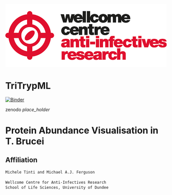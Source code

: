 ![Alt text](ANTI-INFECTIVES-RGB_200pc.png?raw=true "Logo")
# TriTrypML

[![Binder](https://mybinder.org/badge_logo.svg)](https://mybinder.org/v2/gh/mtinti/tbrucei_ibaq/main)

zenodo _place_holder_

# Protein Abundance Visualisation in T. Brucei
## Affiliation
    Michele Tinti and Michael A.J. Ferguson

    Wellcome Centre for Anti-Infectives Research
    School of Life Sciences, University of Dundee

